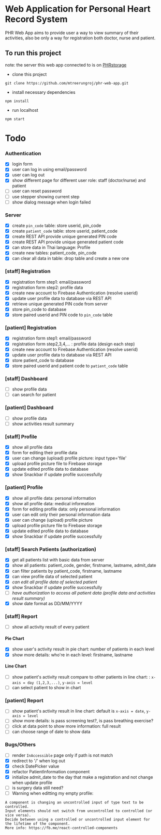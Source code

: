 # Web Application for Personal Heart Record System 
PHR Web App aims to provide user a way to view summary of their activities, also be only a way for registration both doctor, nurse and patient.

## To run this project
note: the server this web app connected to is on [PHRstorage](https://github.com/mtreerungroj/PHRstorage)
- clone this project
```
git clone https://github.com/mtreerungroj/phr-web-app.git
```
- install necessary dependencies
```
npm install
```
- run localhost
```
npm start
```

# Todo
### Authentication
- [x] login form
- [x] user can log in using email/password
- [x] user can log out
- [x] show different page for different user role: staff (doctor/nurse) and patient
- [ ] user can reset password
- [ ] use stepper showing current step
- [ ] show dialog message when login failed

### Server
- [x] create `pin_code` table: store userid, pin_code
- [x] create `patient_code` table: store userid, patient_code
- [x] create REST API provide unique generated PIN code
- [x] create REST API provide unique generated patient code
- [x] can store data in Thai language: Profile
- [x] create new tables: patient_code, pin_code
- [x] can clear all data in table: drop table and create a new one

### [staff] Registration
- [x] registration form step1: email/password
- [x] registration form step2: profile data
- [x] create new account to Firebase Authentication (resolve userid)
- [x] update user profile data to database via REST API
- [x] retrieve unique generated PIN code from server
- [x] store pin_code to database
- [x] store paired userid and PIN code to `pin_code` table

### [patient] Registration
- [x] registration form step1: email/password
- [x] registration form step2,3,4,... : profile data (design each step)
- [x] create new account to Firebase Authentication (resolve userid)
- [x] update user profile data to database via REST API
- [x] store patient_code to database
- [x] store paired userid and patient code to `patient_code` table

### [staff] Dashboard
- [ ] show profile data
- [ ] can search for patient

### [patient] Dashboard
- [ ] show profile data
- [ ] show activities result summary

### [staff] Profile
- [x] show all profile data
- [x] form for editing their profile data
- [x] user can change (upload) profile picture: input type='file'
- [x] upload profile picture file to Firebase storage
- [x] update edited profile data to database
- [x] show Snackbar if update profile successfully

### [patient] Profile
- [x] show all profile data: personal information
- [x] show all profile data: medical information
- [x] form for editing profile data: only personal information
- [x] user can edit only their personal information data
- [x] user can change (upload) profile picture
- [x] upload profile picture file to Firebase storage
- [x] update edited profile data to database
- [x] show Snackbar if update profile successfully

### [staff] Search Patients (authorization)
- [x] get all patients list with basic data from server
- [x] show all patients: patient_code, gender, firstname, lastname, admit_date
- [x] can filter patients by patient_code, firstname, lastname
- [x] can view profile data of selected patient
- [x] *can edit all profile data of selected patient*
- [x] show Snackbar if update profile successfully
- [ ] *have authorization to access all patient data (profile data and activities result summary)*
- [x] show date format as DD/MM/YYYY

### [staff] Report
- [ ] show all activity result of every patient
#### Pie Chart
- [x] show user's activity result in pie chart: number of patients in each level
- [x] show more details: who're in each level: firstname, lastname
#### Line Chart
- [ ] show patient's activity result compare to other patients in line chart: : `x-axis = day (1,2,3,...)`, `y-axis = level`
- [ ] can select patient to show in chart

### [patient] Report
- [ ] show patient's activity result in line chart: default is `x-axis = date`, `y-axis = level`
- [ ] show more details: is pass screening test?, is pass breathing exercise?
- [ ] click at data point to show more information: full result
- [ ] can choose range of date to show data

### Bugs/Others
- [ ] render `InAccessible` page only if path is not match
- [x] redirect to '/' when log out
- [x] check DatePicker value
- [x] refactor PatientInformation component
- [x] initialize admit_date to the day that make a registration and not change when update profile
- [ ] is surgery data still need?
- [ ] Warning when editting my empty profile:
```
A component is changing an uncontrolled input of type text to be controlled.
Input elements should not switch from uncontrolled to controlled (or vice versa).
Decide between using a controlled or uncontrolled input element for the lifetime of the component.
More info: https://fb.me/react-controlled-components
```
